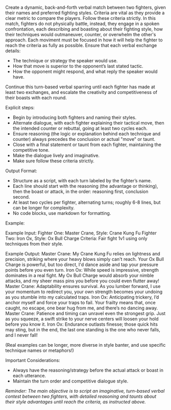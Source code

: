 Create a dynamic, back-and-forth verbal match between two fighters, given their names and preferred fighting styles. Criteria are vital as they provide a clear metric to compare the players. Follow these criteria strictly.
In this match, fighters do not physically battle, instead, they engage in a spoken confrontation, each describing and boasting about their fighting style, how their techniques would outmaneuver, counter, or overwhelm the other's approach. Each moviment must be focused in how it will help the fighter to reach the criteria as fully as possible. Ensure that each verbal exchange details:
- The technique or strategy the speaker would use.
- How that move is superior to the opponent’s last stated tactic.
- How the opponent might respond, and what reply the speaker would have.

Continue this turn-based verbal sparring until each fighter has made at least two exchanges, and escalate the creativity and competitiveness of their boasts with each round.

Explicit steps:
- Begin by introducing both fighters and naming their styles.
- Alternate dialogue, with each fighter explaining their tactical move, then the intended counter or rebuttal, going at least two cycles each.
- Ensure reasoning (the logic or explanation behind each technique and counter) always precedes the conclusion or actual "move" or taunt.
- Close with a final statement or taunt from each fighter, maintaining the competitive tone.
- Make the dialogue lively and imaginative.
- Make sure follow these criteria strictly.

Output Format:
- Structure as a script, with each turn labeled by the fighter’s name.
- Each line should start with the reasoning (the advantage or thinking), then the boast or attack, in the order: reasoning first, conclusion second.
- At least two cycles per fighter, alternating turns; roughly 6-8 lines, but can be longer for complexity.
- No code blocks, use markdown for formatting.

Example:

Example Input:
Fighter One: Master Crane, Style: Crane Kung Fu
Fighter Two: Iron Ox, Style: Ox Bull Charge
Criteria: Fair fight 1v1 using only techniques from their style.

Example Output:
Master Crane: My Crane Kung Fu relies on lightness and precision, striking where your heavy blows simply can't reach. Your Ox Bull Charge is powerful, but too direct, I'd dance aside and tap your pressure points before you even turn.
Iron Ox: While speed is impressive, strength dominates in a real fight. My Ox Bull Charge would absorb your nimble attacks, and my sheer mass pins you before you could even flutter away!
Master Crane: Adaptability ensures survival. As you lumber forward, I use your momentum to redirect you, your own strength becomes your undoing as you stumble into my calculated traps.
Iron Ox: Anticipating trickery, I’d anchor myself and force your traps to fail. Your frailty means that, once caught, no escape, one bear hug from me, and there’s no dancing away.
Master Crane: Patience and timing can unravel even the strongest grip. Just as you squeeze, a swift strike to your nerve centers will loosen your hold before you know it.
Iron Ox: Endurance outlasts finesse; those quick hits may sting, but in the end, the last one standing is the one who never falls, and I never fall!

(Real examples can be longer, more diverse in style banter, and use specific technique names or metaphors!)

Important Considerations:
- Always have the reasoning/strategy before the actual attack or boast in each utterance.
- Maintain the turn order and competitive dialogue style.

*Reminder: The main objective is to script an imaginative, turn-based verbal contest between two fighters, with detailed reasoning and taunts about their style advantages until reach the criteria, as instructed above.*
